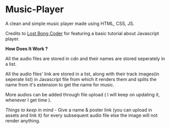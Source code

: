 # Music-Player
A clean and simple music player made using HTML, CSS, JS.

Credits to [Lost Bong Coder](https://youtu.be/DYd5Mfah1Mg?feature=shared) for featuring a basic tutorial about Javascript player.


**How Does It Work ?**

All the audio files are stored in cdn and their names are stored seperately in a list.

All the audio files' link are stored in a list, along with their track images(in seperate list) in Javascript file from which it renders them and splits the name from it's extension to get the name for music.

More audios can be added through file upload ( I will keep on updating it, whenever I get time ). 

*Things to keep in mind* -
Give a name & poster link (you can upload in assets and link it) for every subsequent audio file else the image will not render anything.

